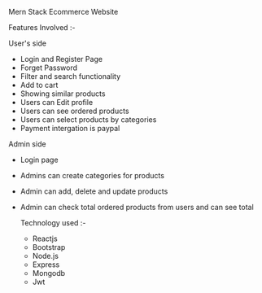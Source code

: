 Mern Stack Ecommerce Website

Features Involved :-

User's side 

* Login and  Register Page
* Forget Password
* Filter and search functionality
* Add to cart
* Showing similar products
* Users can Edit profile
* Users can see ordered products
* Users can select products by categories
* Payment intergation is paypal

Admin side

* Login page
* Admins can create categories for products
* Admin can add, delete and update products
* Admin can check total ordered products from users and can see total

  Technology used :-
  * Reactjs
  * Bootstrap
  * Node.js
  * Express
  * Mongodb
  * Jwt

   



